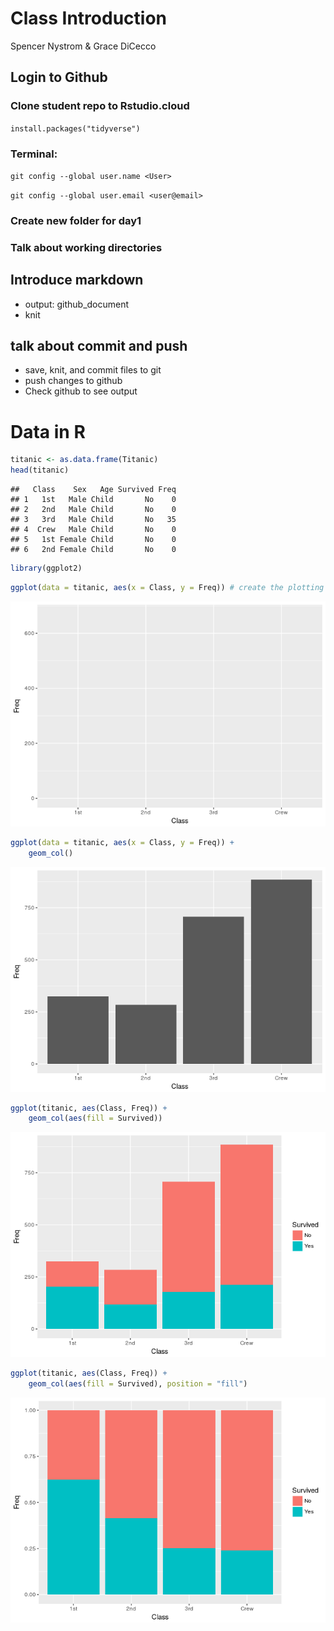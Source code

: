 Class Introduction
================
Spencer Nystrom & Grace DiCecco

Login to Github
---------------

### Clone student repo to Rstudio.cloud

`install.packages("tidyverse")`

### Terminal:

`git config --global user.name <User>`

`git config --global user.email <user@email>`

### Create new folder for day1

### Talk about working directories

Introduce markdown
------------------

-   output: github\_document
-   knit

talk about commit and push
--------------------------

-   save, knit, and commit files to git
-   push changes to github
-   Check github to see output

Data in R
=========

``` r
titanic <- as.data.frame(Titanic)
head(titanic)
```

    ##   Class    Sex   Age Survived Freq
    ## 1   1st   Male Child       No    0
    ## 2   2nd   Male Child       No    0
    ## 3   3rd   Male Child       No   35
    ## 4  Crew   Male Child       No    0
    ## 5   1st Female Child       No    0
    ## 6   2nd Female Child       No    0

``` r
library(ggplot2)
```

``` r
ggplot(data = titanic, aes(x = Class, y = Freq)) # create the plotting space
```

![](class_introduction_files/figure-markdown_github/unnamed-chunk-3-1.png)

``` r
ggplot(data = titanic, aes(x = Class, y = Freq)) +
    geom_col()
```

![](class_introduction_files/figure-markdown_github/unnamed-chunk-4-1.png)

``` r
ggplot(titanic, aes(Class, Freq)) +
    geom_col(aes(fill = Survived))
```

![](class_introduction_files/figure-markdown_github/unnamed-chunk-5-1.png)

``` r
ggplot(titanic, aes(Class, Freq)) +
    geom_col(aes(fill = Survived), position = "fill")
```

![](class_introduction_files/figure-markdown_github/unnamed-chunk-6-1.png)
